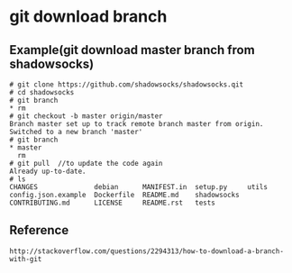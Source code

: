 # git download branch

## Example(git download master branch from shadowsocks)

```
# git clone https://github.com/shadowsocks/shadowsocks.qit
# cd shadowsocks
# git branch
* rm
# git checkout -b master origin/master
Branch master set up to track remote branch master from origin.
Switched to a new branch 'master'
# git branch
* master
  rm
# git pull  //to update the code again
Already up-to-date.
# ls
CHANGES              debian      MANIFEST.in  setup.py     utils
config.json.example  Dockerfile  README.md    shadowsocks
CONTRIBUTING.md      LICENSE     README.rst   tests
```

## 

## Reference

```
http://stackoverflow.com/questions/2294313/how-to-download-a-branch-with-git
```
